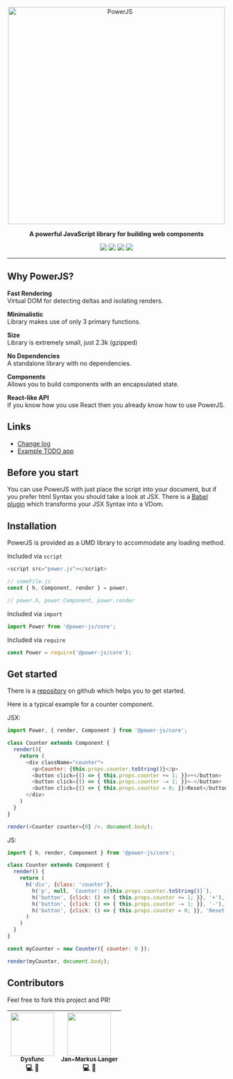 <p align="center" ><a href="https://github.com/power-js/power-js"><img alt="PowerJS" src="https://user-images.githubusercontent.com/1918732/47967954-4538fe00-e018-11e8-9ca6-6f7a433c2196.png" width="500" height="auto"/></a></p>

<p align="center"><strong>A powerful JavaScript library for building web components</strong></p>

<p align="center">  
  <img src="https://travis-ci.com/power-js/power-js.svg?branch=master">
  <img src="https://codecov.io/gh/power-js/power-js/branch/master/graph/badge.svg">
  <img src="https://img.shields.io/github/size/power-js/power-js/dist/power.js.svg">
  <img src="https://img.shields.io/badge/PRs-welcome-brightgreen.svg">
</p>

---

## Why PowerJS?

**Fast Rendering**
<br>Virtual DOM for detecting deltas and isolating renders.

**Minimalistic**
<br>Library makes use of only 3 primary functions.

**Size**
<br>Library is extremely small, just 2.3k (gzipped)

**No Dependencies**
<br>A standalone library with no dependencies.

**Components**
<br>Allows you to build components with an encapsulated state.

**React-like API**
<br>If you know how you use React then you already know how to use PowerJS.

## Links

- <a href="https://github.com/power-js/power-js/blob/master/CHANGELOG.md">Change log</a>
- <a href="https://github.com/power-js/todo-app">Example TODO app</a>

## Before you start
You can use PowerJS with just place the script into your document, but if you prefer html Syntax you should take a look at JSX. There is a <a href="https://babeljs.io/docs/en/babel-plugin-transform-react-jsx/">Babel plugin</a> which transforms your JSX Syntax into a VDom.

## Installation

PowerJS is provided as a UMD library to accommodate any loading method.


Included via `script`
```js
<script src="power.js"></script>

// someFile.js
const { h, Component, render } = power;

// power.h, power.Component, power.render
```

Included via `import`
```js
import Power from '@power-js/core';

```

Included via `require`
```js
const Power = require('@power-js/core');

```

## Get started

There is a <a href="https://github.com/janmarkuslanger/powerjs-starter">repository</a> on github which helps you to get started.

Here is a typical example for a counter component.

JSX:

```js
import Power, { render, Component } from '@power-js/core';

class Counter extends Component {
  render(){
    return (
      <div className="counter">
        <p>Counter: {this.props.counter.toString()}</p>
        <button click={() => { this.props.counter += 1; }}>+</button>
        <button click={() => { this.props.counter -= 1; }}>-</button>
        <button click={() => { this.props.counter = 0; }}>Reset</button>
      </div>
    )
  }
}

render(<Counter counter={0} />, document.body);
```

JS:

```js
import { h, render, Component } from '@power-js/core';

class Counter extends Component {
  render() {
    return (
      h('div', {class: 'counter'},
        h('p', null, `Counter: ${this.props.counter.toString()}`),
        h('button', {click: () => { this.props.counter += 1; }}, '+'),
        h('button', {click: () => { this.props.counter -= 1; }}, '-'),
        h('button', {click: () => { this.props.counter = 0; }}, 'Reset')
      )
    )
  }
}

const myCounter = new Counter({ counter: 0 });

render(myCounter, document.body);
```

## Contributors

Feel free to fork this project and PR!

| [<img src="https://avatars.githubusercontent.com/u/1918732?v=3" width="100px;"/><br /><sub><b>Dysfunc</b></sub>](https://github.com/dysfunc)<br />💻 👀 | [<img src="https://avatars.githubusercontent.com/u/26633123?v=3" width="100px;"/><br /><sub><b>Jan-Markus Langer</b></sub>](https://github.com/janmarkuslanger)<br />💻 👀 |
| :---: | :---: |
